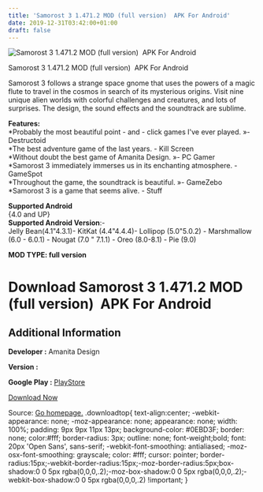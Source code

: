```yaml
---
title: 'Samorost 3 1.471.2 MOD (full version)  APK For Android'
date: 2019-12-31T03:42:00+01:00
draft: false
---
```


![Samorost 3 1.471.2 MOD (full version)  APK For Android](https://i0.wp.com/apkhome.net/wp-content/uploads/2019/11/Samorost-3.png "Samorost 3 1.471.2 MOD (full version)  APK For Android")

  

Samorost 3 1.471.2 MOD (full version)  APK For Android

Samorost 3 follows a strange space gnome that uses the powers of a magic flute to travel in the cosmos in search of its mysterious origins. Visit nine unique alien worlds with colorful challenges and creatures, and lots of surprises. The design, the sound effects and the soundtrack are sublime.

**Features:**  
\*Probably the most beautiful point - and - click games I've ever played. »- Destructoid  
\*The best adventure game of the last years. - Kill Screen  
\*Without doubt the best game of Amanita Design. »- PC Gamer  
\*Samorost 3 immediately immerses us in its enchanting atmosphere. - GameSpot  
\*Throughout the game, the soundtrack is beautiful. »- GameZebo  
\*Samorost 3 is a game that seems alive. - Stuff

**Supported Android**  
{4.0 and UP}  
**Supported Android Version**:-  
Jelly Bean(4.1"4.3.1)- KitKat (4.4"4.4.4)- Lollipop (5.0"5.0.2) - Marshmallow (6.0 - 6.0.1) - Nougat (7.0 " 7.1.1) - Oreo (8.0-8.1) - Pie (9.0)

**MOD TYPE: full version**

Download Samorost 3 1.471.2 MOD (full version)  APK For Android
================================================================

Additional Information
----------------------

**Developer :** Amanita Design

**Version :**

**Google Play :** [PlayStore](https://play.google.com/store/apps/details?id=amanita_design.samorost3.GP)

  

[Download Now](https://store4app.co/post/samorost-3-1-471-2-mod-full-version-apk-for-android_1573930938)

  
Source: [Go homepage.](https://store4app.co/post/samorost-3-1-471-2-mod-full-version-apk-for-android_1573930938) .downloadtop{ text-align:center; -webkit-appearance: none; -moz-appearance: none; appearance: none; width: 100%; padding: 9px 9px 11px 13px; background-color: #0EBD3F; border: none; color:#fff; border-radius: 3px; outline: none; font-weight;bold; font: 20px 'Open Sans', sans-serif; -webkit-font-smoothing: antialiased; -moz-osx-font-smoothing: grayscale; color: #fff; cursor: pointer; border-radius:15px;-webkit-border-radius:15px;-moz-border-radius:5px;box-shadow:0 0 5px rgba(0,0,0,.2);-moz-box-shadow:0 0 5px rgba(0,0,0,.2);-webkit-box-shadow:0 0 5px rgba(0,0,0,.2) !important; }